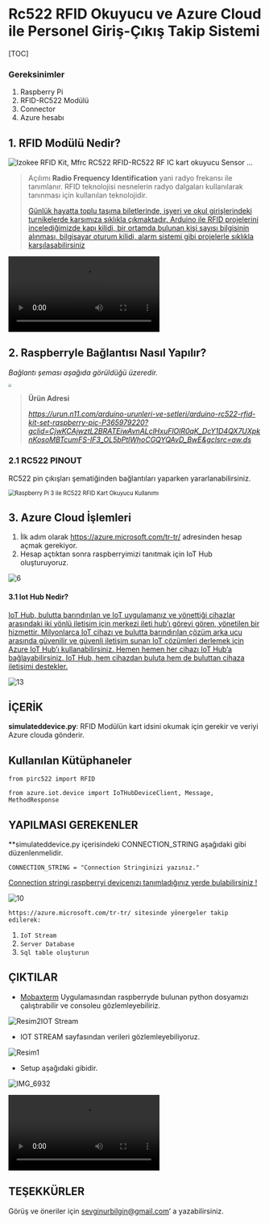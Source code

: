 # **Rc522 RFID Okuyucu ve** **Azure** **Cloud** ile Personel Giriş-Çıkış Takip Sistemi



[TOC]

###  Gereksinimler

1. Raspberry Pi
2. RFID-RC522 Modülü
3. Connector
4. Azure hesabı

## 1. RFID Modülü Nedir?

![Izokee RFID Kit, Mfrc RC522 RFID-RC522 RF IC kart okuyucu Sensor ...](https://images-na.ssl-images-amazon.com/images/I/41l12fnri2L._AC_SY400_.jpg)

> Açılımı **Radio Frequency Identification** yani radyo frekansı ile tanımlanır. RFID teknolojisi nesnelerin radyo dalgaları kullanılarak tanınması için kullanılan teknolojidir. 
>
> [Günlük hayatta toplu taşıma biletlerinde, işyeri ve okul girişlerindeki turnikelerde karşımıza sıklıkla çıkmaktadır. Arduino ile RFID projelerini incelediğimizde kapı kilidi, bir ortamda bulunan kişi sayısı bilgisinin alınması, bilgisayar oturum kilidi, alarm sistemi gibi projelerle sıklıkla karşılaşabilirsiniz](https://maker.robotistan.com/arduino-dersleri-18-rc522-rfid-modul-kullanimi/)

<video src="C:\Users\sevgi\Desktop\yksk\Git\RC522_RFID_AZURE_ITO_HUB\README_Files\RFID.mp4"></video>



## 2. Raspberryle Bağlantısı Nasıl Yapılır?

*Bağlantı şeması aşağıda görüldüğü üzeredir.*



<img src="https://maker.robotistan.com/wp-content/uploads/2017/03/rc522_bb-1024x801.png" style="zoom: 40%;"  >

> **Ürün Adresi**
>
> *https://urun.n11.com/arduino-urunleri-ve-setleri/arduino-rc522-rfid-kit-set-raspberry-pic-P365979220?gclid=CjwKCAjwztL2BRATEiwAvnALclHxuFlOlR0qK_DcY1D4QX7UXpknKosoMBTcumFS-IF3_OL5bPtlWhoCGQYQAvD_BwE&gclsrc=aw.ds*

### 2.1 RC522 PINOUT

RC522 pin çıkışları şematiğinden bağlantıları yaparken yararlanabilirsiniz.

<img src="https://www.algoritmauzmani.com/wp-content/uploads/2017/04/raspberry-rc522.png" alt="Raspberry Pi 3 ile RC522 RFID Kart Okuyucu Kullanımı" style="zoom:80%;" />



## 3. Azure Cloud İşlemleri

1. İlk adım olarak https://azure.microsoft.com/tr-tr/ adresinden hesap açmak gerekiyor.
2. Hesap açtıktan sonra raspberryimizi tanıtmak için IoT Hub oluşturuyoruz.

![6](README_Files/6.PNG)



#### 3.1 Iot Hub Nedir?

[IoT Hub, bulutta barındırılan ve IoT uygulamanız ve yönettiği cihazlar arasındaki iki yönlü iletişim için merkezi ileti hub’ı görevi gören, yönetilen bir hizmettir. Milyonlarca IoT cihazı ve bulutta barındırılan çözüm arka ucu arasında güvenilir ve güvenli iletişim sunan IoT çözümleri derlemek için Azure IoT Hub’ı kullanabilirsiniz. Hemen hemen her cihazı IoT Hub’a bağlayabilirsiniz. IoT Hub, hem cihazdan buluta hem de buluttan cihaza iletişimi destekler.](https://docs.microsoft.com/en-us/azure/iot-hub/about-iot-hub#:~:text=IoT%20Hub%20is%20a%20managed,and%20the%20devices%20it%20manages.&text=IoT%20Hub%20supports%20communications%20both,the%20cloud%20to%20the%20device.)

![13](README_Files/13.PNG)



## İÇERİK

**simulateddevice.py**: RFID Modülün kart idsini okumak için gerekir ve veriyi Azure clouda gönderir.



## Kullanılan Kütüphaneler

```
from pirc522 import RFID

from azure.iot.device import IoTHubDeviceClient, Message, MethodResponse
```



## YAPILMASI GEREKENLER

**simulateddevice.py içerisindeki CONNECTION_STRING aşağıdaki gibi düzenlenmelidir.

`CONNECTION_STRING = "Connection Stringinizi yazınız."`

<u>Connection stringi raspberryi devicenızı tanımladığınız yerde bulabilirsiniz !</u>

![10](README_Files/10.PNG)



`https://azure.microsoft.com/tr-tr/ sitesinde yönergeler takip edilerek:`

1. `IoT Stream`
2. `Server Database`
3. `Sql table oluşturun`



## ÇIKTILAR

- [Mobaxterm](https://mobaxterm.mobatek.net/) Uygulamasından raspberryde bulunan python dosyamızı çalıştırabilir ve consoleu gözlemleyebiliriz.

![Resim2](README_Files/Resim2.png)IOT Stream 



- IOT STREAM sayfasından verileri gözlemleyebiliyoruz.

![Resim1](README_Files/Resim1.png)



- Setup aşağıdaki gibidir.

  
![IMG_6932](README_Files/IMG_6932.JPG)


<video src="README_Files/IMG_6933.MOV"></video>



## TEŞEKKÜRLER

Görüş ve öneriler için sevginurbilgin@gmail.com’ a yazabilirsiniz. 

